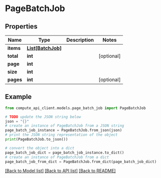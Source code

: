 # PageBatchJob


## Properties

Name | Type | Description | Notes
------------ | ------------- | ------------- | -------------
**items** | [**List[BatchJob]**](BatchJob.md) |  | 
**total** | **int** |  | [optional] 
**page** | **int** |  | 
**size** | **int** |  | 
**pages** | **int** |  | [optional] 

## Example

```python
from compute_api_client.models.page_batch_job import PageBatchJob

# TODO update the JSON string below
json = "{}"
# create an instance of PageBatchJob from a JSON string
page_batch_job_instance = PageBatchJob.from_json(json)
# print the JSON string representation of the object
print(PageBatchJob.to_json())

# convert the object into a dict
page_batch_job_dict = page_batch_job_instance.to_dict()
# create an instance of PageBatchJob from a dict
page_batch_job_from_dict = PageBatchJob.from_dict(page_batch_job_dict)
```
[[Back to Model list]](../README.md#documentation-for-models) [[Back to API list]](../README.md#documentation-for-api-endpoints) [[Back to README]](../README.md)


